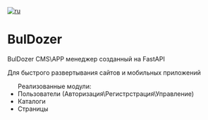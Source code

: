 [![ru](https://img.shields.io/badge/lang-en.svg)](https://github.com/STC69x/buldozer/blob/main/README.en.md)

# BulDozer
BulDozer CMS\APP менеджер созданный на FastAPI<br />

Для быстрого развертывания сайтов и мобильных приложений<br />

<ul>
  Реализованные модули:
<li>Пользователи (Авторизация\Регистрстрация\Управление)</li>
<li>Каталоги</li> 
<li>Страницы</li>
</ul>
